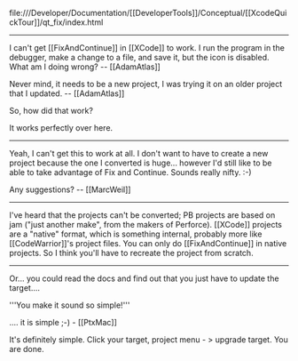 

file:///Developer/Documentation/[[DeveloperTools]]/Conceptual/[[XcodeQuickTour]]/qt_fix/index.html

----

I can't get [[FixAndContinue]] in [[XCode]] to work. I run the program in the debugger, make a change to a file, and save it, but the icon is disabled. What am I doing wrong? -- [[AdamAtlas]]

Never mind, it needs to be a new project, I was trying it on an older project that I updated. -- [[AdamAtlas]]

So, how did that work?

It works perfectly over here.

----

Yeah, I can't get this to work at all. I don't want to have to create a new project because the one I converted is huge... however I'd still like to be able to take advantage of Fix and Continue. Sounds really nifty. :-)

Any suggestions? -- [[MarcWeil]]

----

I've heard that the projects can't be converted; PB projects are based on jam ("just another make", from the makers of Perforce). [[XCode]] projects are a "native" format, which is something internal, probably more like [[CodeWarrior]]'s project files. You can only do [[FixAndContinue]] in native projects. So I think you'll have to recreate the project from scratch.

----

Or... you could read the docs and find out that you just have to update the target....

'''You make it sound so simple!'''

.... it is simple ;-)  - [[PtxMac]]

It's definitely simple. Click your target, project menu - > upgrade target. You are done.